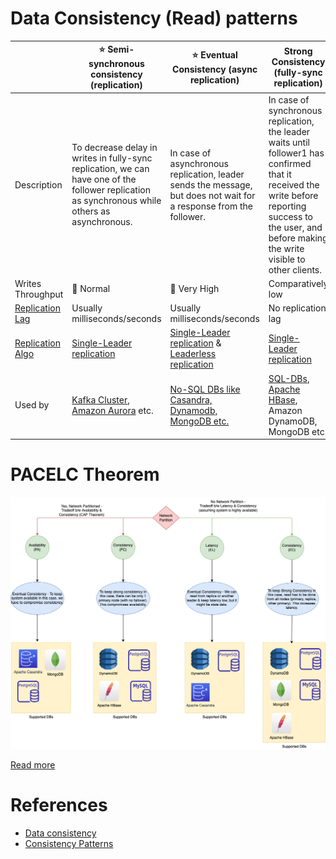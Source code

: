 # Data Consistency (Read) patterns

|                                      | :star: Semi-synchronous consistency (replication)                                                                                                         | :star: Eventual Consistency (async replication)                                                                   | Strong Consistency (fully-sync replication)                                                                                                                                                               |
|--------------------------------------|-----------------------------------------------------------------------------------------------------------------------------------------------------------|-------------------------------------------------------------------------------------------------------------------|-----------------------------------------------------------------------------------------------------------------------------------------------------------------------------------------------------------|
| Description                          | To decrease delay in writes in fully-sync replication, we can have one of the follower replication as synchronous while others as asynchronous.           | In case of asynchronous replication, leader sends the message, but does not wait for a response from the follower. | In case of synchronous replication, the leader waits until follower1 has confirmed that it received the write before reporting success to the user, and before making the write visible to other clients. |
| Writes Throughput                    | :rocket: Normal                                                                                                                                           | :rocket: Very High                                                                                                | Comparatively low                                                                                                                                                                                         |
| [Replication Lag](ReplicationLag.md) | Usually milliseconds/seconds                                                                                                                              | Usually milliseconds/seconds                                                                                      | No replication lag                                                                                                                                                                                        |
| [Replication Algo](Replication.md)   | [Single-Leader replication](SingleLeaderReplication.md)                                                                                                   | [Single-Leader replication](SingleLeaderReplication.md) & [Leaderless replication](Replication.md)                | [Single-Leader replication](SingleLeaderReplication.md)                                                                                                                                                   |
| Used by                              | [Kafka Cluster](../../4_MessageBrokersEDA/Kafka/Readme.md), [Amazon Aurora](../../2_AWSServices/6_DatabaseServices/AmazonRDS/AmazonAurora/Readme.md) etc. | [No-SQL DBs like Casandra, Dynamodb, MongoDB etc.](../11_WideColumn-Databases)                                    | [SQL-DBs](../7_SQL-Databases/Readme.md), [Apache HBase](../11_WideColumn-Databases/ApacheHBase.md), Amazon DynamoDB, MongoDB etc.                                                                      |

# PACELC Theorem

![img.png](../2_CAP&PACELCTheorems/PACELC_Diagram.drawio.png)

[Read more](../2_CAP&PACELCTheorems/Readme.md)

# References
- [Data consistency](https://en.wikipedia.org/wiki/Data_consistency)
- [Consistency Patterns](https://github.com/donnemartin/system-design-primer#consistency-patterns)
